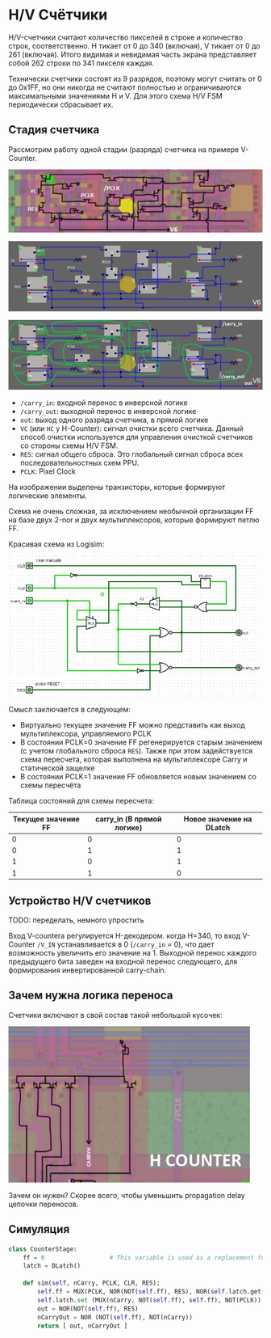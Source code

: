 # H/V Счётчики

H/V-счетчики считают количество пикселей в строке и количество строк, соответственно. H тикает от 0 до 340 (включая), V тикает от 0 до 261 (включая). Итого видимая и невидимая часть экрана представляет собой 262 строки по 341 пикселя каждая.

Технически счетчики состоят из 9 разрядов, поэтому могут считать от 0 до 0x1FF, но они никогда не считают полностью и ограничиваются максимальными значениями H и V. Для этого схема H/V FSM периодически сбрасывает их.

## Стадия счетчика

Рассмотрим работу одной стадии (разряда) счетчика на примере V-Counter.

![HV_stage](/BreakingNESWiki/imgstore/HV_stage.jpg)

![hv_stage2](/BreakingNESWiki/imgstore/hv_stage2.jpg)

![hv_stage2_annotated](/BreakingNESWiki/imgstore/hv_stage2_annotated.jpg)

- `/carry_in`: входной перенос в инверсной логике
- `/carry_out`: выходной перенос в инверсной логике
- `out`: выход одного разряда счетчика, в прямой логике
- `VC` (или `HC` у H-Counter): сигнал очистки всего счетчика. Данный способ очистки используется для управления очисткой счетчиков со стороны схемы H/V FSM.
- `RES`: сигнал общего сброса. Это глобальный сигнал сброса всех последовательностных схем PPU.
- `PCLK`: Pixel Clock

На изображении выделены транзисторы, которые формируют логические элементы.

Схема не очень сложная, за исключением необычной организации FF на базе двух 2-nor и двух мультиплексоров, которые формируют петлю FF.

Красивая схема из Logisim:

![hv_stage_logisim](/BreakingNESWiki/imgstore/hv_stage_logisim.jpg)

Смысл заключается в следующем:
- Виртуально текущее значение FF можно представить как выход мультиплексора, управляемого PCLK
- В состоянии PCLK=0 значение FF регенерируется старым значением (с учетом глобального сброса `RES`). Также при этом задействуется схема пересчета, которая выполнена на мультиплексоре Carry и статической защелке
- В состоянии PCLK=1 значение FF обновляется новым значением со схемы пересчёта

Таблица состояний для схемы пересчета:

|Текущее значение FF|carry_in (В прямой логике)|Новое значение на DLatch|
|---|---|---|
|0|0|0|
|0|1|1|
|1|0|1|
|1|1|0|

## Устройство H/V счетчиков

TODO: переделать, немного упростить

Вход V-counterа регулируется H-декодером. когда H=340, то вход V-Counter `/V_IN` устанавливается в 0 (`/carry_in` = 0), что дает возможность увеличить его значение на 1.
Выходной перенос каждого предыдущего бита заведен на входной перенос следующего, для формирования инвертированной carry-chain.

## Зачем нужна логика переноса

Счетчики включают в свой состав такой небольшой кусочек:

![CARRYH](/BreakingNESWiki/imgstore/CARRYH.jpg)

Зачем он нужен? Скорее всего, чтобы уменьшить propagation delay цепочки переносов.

## Симуляция

```python
class CounterStage:
	ff = 0					# This variable is used as a replacement for the hybrid FF built on MUX
	latch = DLatch()

	def sim(self, nCarry, PCLK, CLR, RES):
		self.ff = MUX(PCLK, NOR(NOT(self.ff), RES), NOR(self.latch.get(), CLR))
		self.latch.set (MUX(nCarry, NOT(self.ff), self.ff), NOT(PCLK))
		out = NOR(NOT(self.ff), RES)
		nCarryOut = NOR (NOT(self.ff), NOT(nCarry))
		return [ out, nCarryOut ]
```
